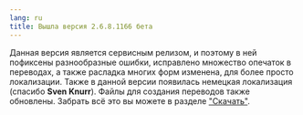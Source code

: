 ```yaml
---
lang: ru
title: Вышла версия 2.6.8.1166 бета
---
```

Данная версия является сервисным релизом, и поэтому в ней пофиксены разнообразные ошибки, исправлено множество опечаток в переводах, а также расладка многих форм изменена, для более просто локализации. Также в данной версии появилась немецкая локализация (спасибо **Sven Knurr**). Файлы для создания переводов также обновлены. Забрать всё это вы можете в разделе ["Скачать"](/ru/downloads).
